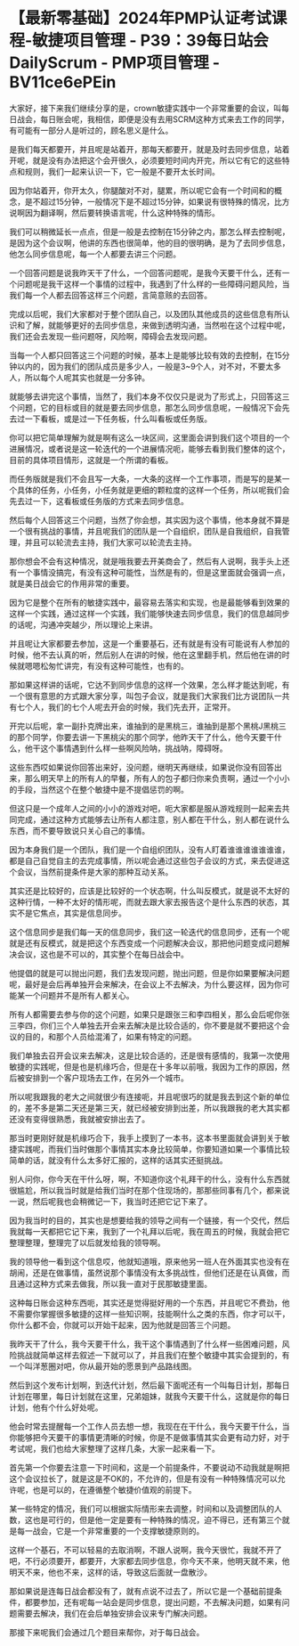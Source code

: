 # 【最新零基础】2024年PMP认证考试课程-敏捷项目管理 - P39：39每日站会DailyScrum - PMP项目管理 - BV11ce6ePEin

大家好，接下来我们继续分享的是，crown敏捷实践中一个非常重要的会议，叫每日战会，每日账会呢，我相信，即便是没有去用SCRM这种方式来去工作的同学，有可能有一部分人是听过的，顾名思义是什么。

是我们每天都要开，并且呢是站着开，那每天都要开，就是及时去同步信息，站着开呢，就是没有办法把这个会开很久，必须要短时间内开完，所以它有它的这些特点和规则，我们一起来认识一下，它一般是不要开太长时间。

因为你站着开，你开太久，你腿酸对不对，腿累，所以呢它会有一个时间和的概念，是不超过15分钟，一般情况下是不超过15分钟，如果说有很特殊的情况，比方说啊因为翻译啊，然后要转换语言呢，什么这种特殊的情形。

我们可以稍微延长一点点，但是一般是去控制在15分钟之内，那怎么样去控制呢，是因为这个会议啊，他讲的东西也很简单，他的目的很明确，是为了去同步信息，他怎么同步信息呢，每一个人都要去讲三个问题。

一个回答问题是说我昨天干了什么，一个回答问题呢，是我今天要干什么，还有一个问题呢是我干这样一个事情的过程中，我遇到了什么样的一些障碍问题风险，当我们每一个人都去回答这样三个问题，言简意赅的去回答。

完成以后呢，我们大家都对于整个团队自己，以及团队其他成员的这些信息有所认识和了解，就能够更好的去同步信息，来做到透明沟通，当然啦在这个过程中呢，我们还会去发现一些问题呀，风险啊，障碍会去发现问题。

当每一个人都只回答这三个问题的时候，基本上是能够比较有效的去控制，在15分钟以内的，因为我们的团队成员是多少人，一般是3~9个人，对不对，不要太多人，所以每个人呢其实也就是一分多钟。

就能够去讲完这个事情，当然了，我们本身不仅仅只是说为了形式上，只回答这三个问题，它的目标或目的就是要去同步信息，那怎么同步信息呢，一般情况下会先去过一下看板，或是过一下任务板，什么叫看板或任务版。

你可以把它简单理解为就是啊有这么一块区间，这里面会讲到我们这个项目的一个进展情况，或者说是这一轮迭代的一个进展情况呃，能够去看到我们整体的这个，目前的具体项目情形，这就是一个所谓的看板。

而任务版就是我们不会且写一大条，一大条的这样一个工作事项，而是写的是某一个具体的任务，小任务，小任务就是更细的颗粒度的这样一个任务，所以呢我们会先去过一下，这看板或任务版的方式来去同步信息。

然后每个人回答这三个问题，当然了你会想，其实因为这个事情，他本身就不算是一个很有挑战的事情，并且呢我们的团队是一个自组织，团队是自我组织，自我管理，并且可以轮流去主持，我们大家可以轮流去主持。

那你想会不会有这种情况，就是哦我要去开美商会了，然后有人说啊，我手头上还有一个事情没搞完，有没有这种可能性，当然是有的，但是这里面就会强调一点，就是美日战会它的作用非常的重要。

因为它是整个在所有的敏捷实践中，最容易去落实和实现，也是最能够看到效果的这样一个实践，通过这样一个实践，我们能够快速去同步信息，我们的信息越同步的话呢，沟通冲突越少，所以理论上来讲。

并且呢让大家都要去参加，这是一个重要基石，还有就是有没有可能说有人参加的时候，他不去认真的听，然后别人在讲的时候，他在这里翻手机，然后他在讲的时候就嗯嗯松匆忙讲完，有没有这种可能性，也有的。

那如果这样讲的话呢，它达不到同步信息的这样一个效果，怎么样才能达到呢，有一个很有意思的方式跟大家分享，叫包子会议，就是我们大家我们比方说团队一共有七个人，我们的七个人呢去开会的时候，我们先去开，正常开。

开完以后呢，拿一副扑克牌出来，谁抽到的是黑桃三，谁抽到是那个黑桃J黑桃三的那个同学，你要去讲一下黑桃尖的那个同学，他昨天干了什么，他今天要干什么，他干这个事情遇到什么样一些啊风险呐，挑战呐，障碍呀。

这些东西哎如果说你回答出来好，没问题，继明天再继续，如果说你没有回答出来，那么明天早上的所有人的早餐，所有人的包子都归你来负责啊，通过一个小小的手段，当然这个在整个敏捷中是不提倡惩罚的啊。

但这只是一个成年人之间的小小的游戏对吧，呃大家都是服从游戏规则一起来去共同完成，通过这种方式能够去让所有人都注意，别人都在干什么，别人都在说什么东西，而不要导致说只关心自己的事情。

因为本身我们是一个团队，我们是一个自组织团队，没有人盯着谁谁谁谁谁谁谁，都是自己自觉自主的去完成事情，所以呢会通过这些包子会议的方式，来去促进这个会议，当然前提条件是大家的那种互动关系。

其实还是比较好的，应该是比较好的一个状态啊，什么叫反模式，就是说不太好的这种行情，一种不太好的情形呢，而就去跟大家去报告这个是什么东西的状态，其实不是它焦点，其实是信息同步。

这个信息同步是我们每一天的信息同步，我们这一轮迭代的信息同步，还有一个呢就是还有反模式，就是把这个东西变成一个问题解决会议，那把他问题变成问题解决会议，这也是不可以的，其实整个在每日战会中。

他提倡的就是可以抛出问题，我们去发现问题，抛出问题，但是你如果要解决问题呢，最好是会后再单独开会来解决，在会议上不去解决，为什么要这样，因为你可能某一个问题并不是所有人都关心。

所有人都需要去参与你的这个问题，如果只是跟张三和李四相关，那么会后呢你张三李四，你们三个人单独去开会来去解决是比较合适的，你不要是就不要把这个会议的目的，和那个人员给混淆了，如果有特定的问题。

我们单独去召开会议来去解决，这是比较合适的，还是很有感情的，我第一次使用敏捷的实践呢，但是也是机缘巧合，但是在十多年以前哦，我因为工作的原因，然后被安排到一个客户现场去工作，在另外一个城市。

所以呢我跟我的老大之间就很少有连接呃，并且呢很巧的就是我去到这个新的单位的，差不多是第二天还是第三天，就已经被安排到出差，所以我跟我的老大其实都还没有变得很熟悉，我就被安排出去了。

那当时更刚好就是机缘巧合下，我手上摸到了一本书，这本书里面就会讲到关于敏捷实践呢，而我们当时做那个事情其实本身比较简单，你要知道如果一个事情比较简单的话，就没有什么太多好汇报的，这样的话其实还挺挑战。

别人问你，你今天在干什么呀，啊，不知道你这个礼拜干的什么，没有什么东西就很尴尬，所以我当时就是给我们当时在那个住现场的，那那些同事有几个，都来说一说，然后呢我也会稍微记一下，我当时还把它记下来了。

因为我当时的目的，其实也是想要给我的领导之间有一个链接，有一个交代，然后我就每一天都把它记下来，我到了一个礼拜以后呢，我在周五的时候，我就会把它整理整理，整理完了以后就发给我的领导啊。

我的领导他一看到这个信息哎，他就知道哦，原来他另一班人在外面其实也没有在胡闹，还是在做事情，虽然说那个事情没有太多挑战性，但他们还是在认真做，而且通过这种方式来去做我，所以我一直对于民那敏捷里面。

这种每日账会这种东西呃，其实还是觉得挺好用的一个东西，并且呢它不费劲，他不需要你掌握很多敏捷的这样一些知识啊，技能啊什么之类的东西，你才可以干，你什么都不会，你就可以开始干起来，因为他就是回答三个问题。

我昨天干了什么，我今天要干什么，我干这个事情遇到了什么样一些困难问题，风险挑战就简单这样去叙述一下就可以了，并且我们在整个敏捷中其实会提到的，有一个叫洋葱圈对吧，你从最开始的愿景到产品路线图。

然后到这个发布计划啊，到迭代计划，然后最下面呢还有一个叫每日计划，那每日计划在哪里，每日计划就在这里，兄弟姐妹，就我今天要干什么，这就是你的每日计划，他有个什么好处呢。

他会时常去提醒每一个工作人员去想一想，我现在在干什么，我今天要干什么，当你能够把今天要干的事情更清晰的时候，你是不是做事情其实会更有动力好，对于考试呢，我们也给大家整理了这样几条，大家一起来看一下。

首先第一个你要去注意一下时间和，这是一个前提条件，不要说动不动我就是啊把这个会议拉长了，就是这是不OK的，不允许的，但是有没有一种特殊情况可以允许呢，也是可以的，在遵循整个敏捷价值观的前提下。

某一些特定的情况，我们可以根据实际情形来去调整，时间和以及调整团队的人数，这也是可行的，但是他一定是要有一种特殊的情况，迫不得已，还有第三个就是每一战会，它是一个非常重要的一个支撑敏捷原则的。

这样一个基石，不可以轻易的去取消啊，不跟人说啊，我今天很忙，我就不开了吧，不行必须要开，都要开，大家都去同步信息，你今天不来，他明天就不来，他明天不来，他也不来，这样的话，导致这后面就一盘散沙。

那如果说是连每日战会都没有了，就有点说不过去了，所以它是一个基础前提条件，都要参加，还有呢每一站会是同步信息，提出问题，不去解决问题，如果有问题需要去解决，我们在会后单独安排会议来专门解决问题。

那接下来呢我们会通过几个题目来帮你，对于每日战会。